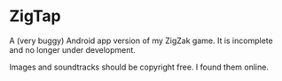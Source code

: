 # ZigTap
A (very buggy) Android app version of my ZigZak game. It is incomplete and no longer under development.

Images and soundtracks should be copyright free. I found them online.
